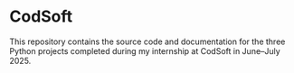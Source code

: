 # CodSoft
This repository contains the source code and documentation for the three Python projects completed during my internship at CodSoft in June–July 2025.
